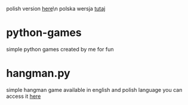 polish version [here](https://github.com/opplaypro/python-games/blob/main/README_PL.md)\n
polska wersja [tutaj](https://github.com/opplaypro/python-games/blob/main/README_PL.md)
# python-games
simple python games created by me for fun

# hangman.py
simple hangman game available in english and polish language
you can access it [here](https://github.com/opplaypro/python-games/blob/main/hangman.py)
